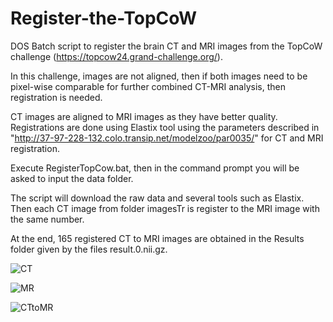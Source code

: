 # Register-the-TopCoW
DOS Batch script to register the brain CT and MRI images from the TopCoW challenge (https://topcow24.grand-challenge.org/).

In this challenge, images are not aligned, then if both images need to be pixel-wise comparable for further combined CT-MRI analysis, then registration is needed.

CT images are aligned to MRI images as they have better quality. Registrations are done using Elastix tool using the parameters described in "http://37-97-228-132.colo.transip.net/modelzoo/par0035/" for CT and MRI registration.

Execute RegisterTopCow.bat, then in the command prompt you will be asked to input the data folder.

The script will download the raw data and several tools such as Elastix. Then each CT image from folder imagesTr is register to the MRI image with the same number. 

At the end, 165 registered CT to MRI images are obtained in the Results folder given by the files result.0.nii.gz.

![CT](https://github.com/user-attachments/assets/69ed649d-67a8-4f36-b321-afe142c5b012)

![MR](https://github.com/user-attachments/assets/f0df2a80-d66e-4b34-85ea-c3ab63ee8e80)


![CTtoMR](https://github.com/user-attachments/assets/32b03bef-3d3f-4257-b04d-df6184951cab)
